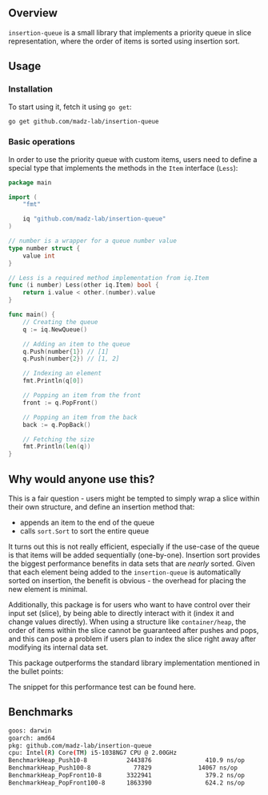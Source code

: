 ## Overview

`insertion-queue` is a small library that implements a priority queue in slice representation, where the order of items
is sorted using insertion sort.

## Usage

### Installation

To start using it, fetch it using `go get`:

```bash
go get github.com/madz-lab/insertion-queue
```

### Basic operations

In order to use the priority queue with custom items, users need to define a special type that implements the methods in
the `Item` interface (`Less`):

```go
package main

import (
	"fmt"

	iq "github.com/madz-lab/insertion-queue"
)

// number is a wrapper for a queue number value
type number struct {
	value int
}

// Less is a required method implementation from iq.Item
func (i number) Less(other iq.Item) bool {
	return i.value < other.(number).value
}

func main() {
	// Creating the queue
	q := iq.NewQueue()

	// Adding an item to the queue
	q.Push(number{1}) // [1]
	q.Push(number{2}) // [1, 2]

	// Indexing an element
	fmt.Println(q[0])

	// Popping an item from the front
	front := q.PopFront()

	// Popping an item from the back
	back := q.PopBack()

	// Fetching the size
	fmt.Println(len(q))
}

```

## Why would anyone use this?

This is a fair question - users might be tempted to simply wrap a slice
within their own structure, and define an insertion method that:

- appends an item to the end of the queue
- calls `sort.Sort` to sort the entire queue

It turns out this is not really efficient, especially if the use-case of the queue
is that items will be added sequentially (one-by-one). Insertion sort provides the biggest performance
benefits in data sets that are _nearly_ sorted. Given that each element being added to the `insertion-queue` is
automatically sorted on insertion, the benefit is obvious - the overhead for placing the new element is minimal.

Additionally, this package is for users who want to have control over their input set (slice), by being able to directly
interact with it (index it and change values directly). When using a structure like `container/heap`, the order of items
within the slice cannot be guaranteed after pushes and pops, and this can pose a problem if users plan to index the
slice
right away after modifying its internal data set.

This package outperforms the standard library implementation mentioned in the bullet points:

The snippet for this performance test can be found here.

## Benchmarks

```bash
goos: darwin
goarch: amd64
pkg: github.com/madz-lab/insertion-queue
cpu: Intel(R) Core(TM) i5-1038NG7 CPU @ 2.00GHz
BenchmarkHeap_Push10-8           2443876               410.9 ns/op           496 B/op          5 allocs/op
BenchmarkHeap_Push100-8            77829             14067 ns/op            4080 B/op          8 allocs/op
BenchmarkHeap_PopFront10-8       3322941               379.2 ns/op            24 B/op          1 allocs/op
BenchmarkHeap_PopFront100-8      1863390               624.2 ns/op            24 B/op          1 allocs/op
```
